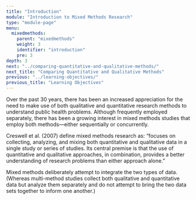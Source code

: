 ```yaml
---
title: "Introduction"
module: "Introduction to Mixed Methods Research"
type: "module-page"
menu:
  mixedmethods:
    parent: "mixedmethods"
    weight: 3
    identifier: "introduction"
    pre: 3
depth: 3
next: "../comparing-quantitative-and-qualitative-methods/"
next_title: "Comparing Quantitative and Qualitative Methods"
previous: "../learning-objectives/"
previous_title: "Learning Objectives"
---
```


Over the past 30 years, there has been an increased appreciation for the need to make use of both qualitative and quantitative research methods to understand public health problems.  Although frequently employed separately, there has been a growing interest in mixed methods studies that employ both methods—either sequentially or concurrently.  

Creswell et al. (2007) define mixed methods research as: “focuses on collecting, analyzing, and mixing both quantitative and qualitative data in a single study or series of studies.  Its central premise is that the use of quantitative and qualitative approaches, in combination, provides a better understanding of research problems than either approach alone.”  

Mixed methods deliberately attempt to integrate the two types of data. (Whereas multi-method studies collect both qualitative and quantitative data but analyze them separately and do not attempt to bring the two data sets together to inform one another.) 
